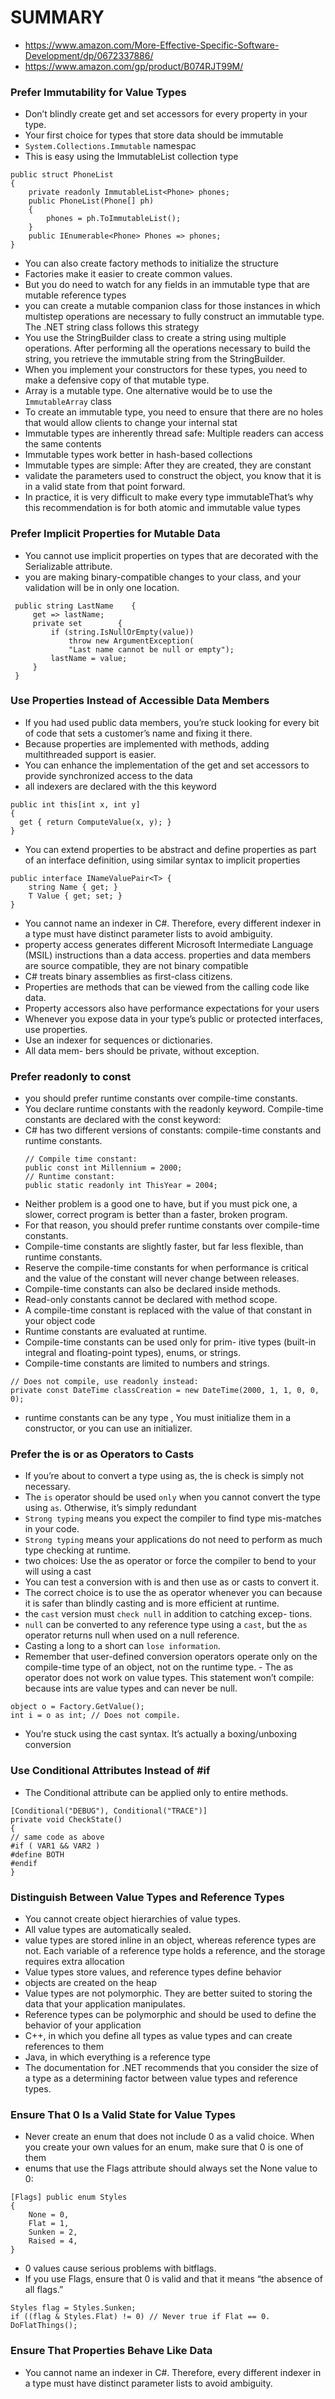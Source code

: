 # SUMMARY 
- https://www.amazon.com/More-Effective-Specific-Software-Development/dp/0672337886/
- https://www.amazon.com/gp/product/B074RJT99M/
### Prefer Immutability for Value Types
- Don’t blindly create get and set accessors for every property in your type.
- Your first choice for types that store data should be immutable
- ```System.Collections.Immutable``` namespac
- This is easy using the ImmutableList collection type
```
public struct PhoneList 
{    
	private readonly ImmutableList<Phone> phones;    
	public PhoneList(Phone[] ph)    
	{        
		phones = ph.ToImmutableList();    
	}    
	public IEnumerable<Phone> Phones => phones; 
} 
```
- You can also create factory methods to initialize the structure
- Factories make it easier to create common values.
- But you do need to watch for any fields in an immutable type that are mutable reference types
- you can create a mutable companion class for those instances in which multistep operations are necessary to fully construct an immutable type. The .NET string class follows this strategy
- You use the StringBuilder class to create a string using multiple operations. After performing all the operations necessary to build the string, you retrieve the immutable string from the StringBuilder.
- When you implement your constructors for these types, you need to make a defensive copy of that mutable type. 
- Array is a mutable type. One alternative would be to use the ```ImmutableArray``` class
- To create an immutable type, you need to ensure that there are no holes that would allow clients to change your internal stat
- Immutable types are inherently thread safe: Multiple readers can access the same contents
- Immutable types work better in hash-based collections
- Immutable types are simple: After they are created, they are constant
- validate the parameters used to construct the object, you know that it is in a valid state from that point forward.
- In practice, it is very difficult to make every type immutableThat’s why this recommendation is for both atomic and immutable value types

### Prefer Implicit Properties for Mutable Data
- You cannot use implicit properties on types that are decorated with the Serializable attribute.
- you are making binary-compatible changes to your class, and your validation will be in only one location. 
```
 public string LastName    {        
	 get => lastName;        
	 private set        {            
		 if (string.IsNullOrEmpty(value))                
			 throw new ArgumentException(                    
			 "Last name cannot be null or empty");            
		 lastName = value;        
	 }    
 } 
 ```

### Use Properties Instead of Accessible Data Members
- If you had used public data members, you’re stuck looking for every bit of code that sets a customer’s name and fixing it there.
- Because properties are implemented with methods, adding multithreaded support is easier. 
- You can enhance the implementation of the get and set accessors to provide synchronized access to the data
- all indexers are declared with the this keyword

```
public int this[int x, int y]
{
  get { return ComputeValue(x, y); }
}
```
- You can extend properties to be abstract and define properties as part of an interface definition, using similar syntax to implicit properties
```
public interface INameValuePair<T> {    
	string Name { get; }    
	T Value { get; set; } 
} 
```
- You cannot name an indexer in C#. Therefore, every different indexer in a type must have distinct parameter lists to avoid ambiguity.
- property access generates different Microsoft Intermediate Language (MSIL) instructions than a data access. properties and data members are source compatible, they are not binary compatible
-  C# treats binary assemblies as first-class citizens.
- Properties are methods that can be viewed from the calling code like data.
- Property accessors also have performance expectations for your users
- Whenever you expose data in your type’s public or protected interfaces, use properties. 
- Use an indexer for sequences or dictionaries. 
- All data mem- bers should be private, without exception. 

### Prefer readonly to const
- you should prefer runtime constants over compile-time constants. 
- You declare runtime constants with the readonly keyword. Compile-time constants are declared with the const keyword:
- C# has two different versions of constants: compile-time constants and runtime constants.
  ```
  // Compile time constant:
  public const int Millennium = 2000;
  // Runtime constant:
  public static readonly int ThisYear = 2004;
  ```
- Neither problem is a good one to have, but if you must pick one, a slower, correct program is better than a faster, broken program. 
- For that reason, you should prefer runtime constants over compile-time constants. 
- Compile-time constants are slightly faster, but far less flexible, than runtime constants.
- Reserve the compile-time constants for when performance is critical and the value of the constant will never change between releases.
- Compile-time constants can also be declared inside methods. 
- Read-only constants cannot be declared with method scope.
- A compile-time constant is replaced with the value of that constant in your object code
- Runtime constants are evaluated at runtime.
- Compile-time constants can be used only for prim- itive types (built-in integral and floating-point types), enums, or strings. 
- Compile-time constants are limited to numbers and strings.
```
// Does not compile, use readonly instead:
private const DateTime classCreation = new DateTime(2000, 1, 1, 0, 0, 0);
```
- runtime constants can be any type , You must initialize them in a constructor, or you can use an initializer.
	
### Prefer the is or as Operators to Casts
- If you’re about to convert a type using as, the is check is simply not necessary.
- The ```is``` operator should be used ```only``` when you cannot convert the type using ```as```. Otherwise, it’s simply redundant
- ```Strong typing``` means you expect the compiler to find type mis-matches in your code.
- ```Strong typing``` means your applications do not need to perform as much type checking at runtime.
- two choices: Use the as operator or force the compiler to bend to your will using a cast
- You can test a conversion with is and then use as or casts to convert it.
- The correct choice is to use the as operator whenever you can because it is safer than blindly casting and is more efficient at runtime.
- the ```cast``` version must ```check null``` in addition to catching excep- tions. 
- ```null``` can be converted to any reference type using a ```cast```, but the ```as``` operator returns null when used on a null reference.
- Casting a long to a short can ```lose information```.  
- Remember that user-defined conversion operators operate only on the compile-time type of an object, not on the runtime type. - The as operator does not work on value types. This statement won’t compile: because ints are value types and can never be null.
```
object o = Factory.GetValue();
int i = o as int; // Does not compile.
```
- You’re stuck using the cast syntax. It’s actually a boxing/unboxing conversion     	
### Use Conditional Attributes Instead of #if
- The Conditional attribute can be applied only to entire methods.   
```
[Conditional("DEBUG"), Conditional("TRACE")]
private void CheckState()
{
// same code as above
#if ( VAR1 && VAR2 )
#define BOTH
#endif
}
```
### Distinguish Between Value Types and Reference Types
- You cannot create object hierarchies of value types. 
- All value types are automatically sealed. 
- value types are stored inline in an object, whereas reference types are not. Each variable of a reference type holds a reference, and the storage requires extra allocation
- Value types store values, and reference types define behavior
- objects are created on the heap
-  Value types are not polymorphic. They are better suited to storing the data that your application manipulates.
-  Reference types can be polymorphic and should be used to define the behavior of your application
- C++, in which you define all types as value types and can create references to them
- Java, in which everything is a reference type 
- The documentation for .NET recommends that you consider the size of a type as a determining factor between value types and reference types.

### Ensure That 0 Is a Valid State for Value Types
-  Never create an enum that does not include 0 as a valid choice. When you create your own values for an enum, make sure that 0 is one of them
- enums that use the Flags attribute should always set the None value to 0: 
```
[Flags] public enum Styles 
{   
	None = 0,    
	Flat = 1,    
	Sunken = 2,    
	Raised = 4, 
} 
```
- 0 values cause serious problems with bitflags. 
- If you use Flags, ensure that 0 is valid and that it means “the absence of all flags.” 
```
Styles flag = Styles.Sunken; 
if ((flag & Styles.Flat) != 0) // Never true if Flat == 0.    DoFlatThings(); 
```
###  Ensure That Properties Behave Like Data



















- You cannot name an indexer in C#. Therefore, every different indexer in a type must have distinct parameter lists to avoid ambiguity.
